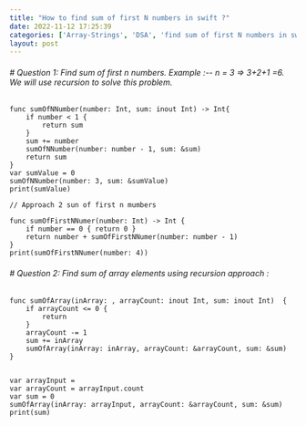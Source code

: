 ```yaml
---
title: "How to find sum of first N numbers in swift ?"
date: 2022-11-12 17:25:39
categories: ['Array-Strings', 'DSA', 'find sum of first N numbers in swift']
layout: post
---
```


<!-- wp:heading {"level":6,"textColor":"ast-global-color-1"} -->
<h6 class="has-ast-global-color-1-color has-text-color"># Question 1:  Find sum of first n numbers. Example :-- n = 3 => 3+2+1 =6. We will use recursion to solve this problem.</h6>
<!-- /wp:heading -->

<!-- wp:code -->
<pre class="wp-block-code"><code lang="swift" class="language-swift">func sumOfNNumber(number: Int, sum: inout Int) -> Int{
    if number < 1 {
        return sum
    }
    sum += number
    sumOfNNumber(number: number - 1, sum: &sum)
    return sum
}
var sumValue = 0
sumOfNNumber(number: 3, sum: &sumValue)
print(sumValue)

// Approach 2 sun of first n mumbers

func sumOfFirstNNumer(number: Int) -> Int {
    if number == 0 { return 0 }
    return number + sumOfFirstNNumer(number: number - 1)
}
print(sumOfFirstNNumer(number: 4))</code></pre>
<!-- /wp:code -->

<!-- wp:heading {"level":6,"textColor":"ast-global-color-1"} -->
<h6 class="has-ast-global-color-1-color has-text-color"># Question 2: Find sum of array elements using recursion approach : </h6>
<!-- /wp:heading -->

<!-- wp:code -->
<pre class="wp-block-code"><code lang="swift" class="language-swift">func sumOfArray(inArray: , arrayCount: inout Int, sum: inout Int)  {
    if arrayCount <= 0 {
        return
    }
    arrayCount -= 1
    sum += inArray
    sumOfArray(inArray: inArray, arrayCount: &arrayCount, sum: &sum)
}


var arrayInput = 
var arrayCount = arrayInput.count
var sum = 0
sumOfArray(inArray: arrayInput, arrayCount: &arrayCount, sum: &sum)
print(sum)</code></pre>
<!-- /wp:code -->